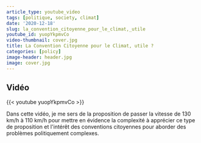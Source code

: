 ```yaml
---
article_type: youtube_video
tags: [politique, society, climat]
date: '2020-12-18'
slug: la_convention_citoyenne_pour_le_climat,_utile
youtube_id: yuopYkpmvCo
video-thumbnail: cover.jpg
title: La Convention Citoyenne pour le Climat, utile ?
categories: [policy]
image-header: header.jpg
image: cover.jpg
---
```


## Vidéo

{{< youtube yuopYkpmvCo >}}

Dans cette vidéo, je me sers de la proposition de passer la vitesse de 130 km/h à 110 km/h pour mettre en évidence la complexité à apprécier ce type de proposition et l'intérêt des conventions citoyennes pour aborder des problèmes politiquement complexes.